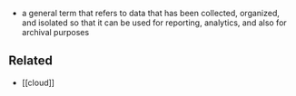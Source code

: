 - a general term that refers to data that has been collected, organized, and isolated so that it can be used for reporting, analytics, and also for archival purposes

## Related
- [[cloud]]